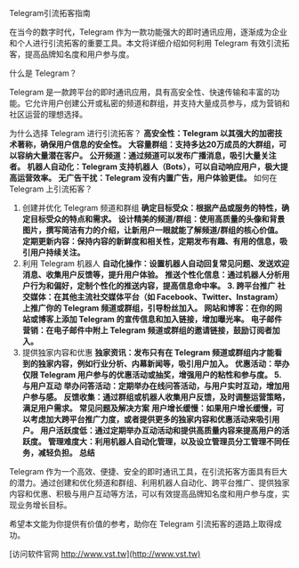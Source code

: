 Telegram引流拓客指南

在当今的数字时代，Telegram 作为一款功能强大的即时通讯应用，逐渐成为企业和个人进行引流拓客的重要工具。本文将详细介绍如何利用 Telegram 有效引流拓客，提高品牌知名度和用户参与度。

什么是 Telegram？

Telegram 是一款跨平台的即时通讯应用，具有高安全性、快速传输和丰富的功能。它允许用户创建公开或私密的频道和群组，并支持大量成员参与，成为营销和社区运营的理想选择。

为什么选择 Telegram 进行引流拓客？
**高安全性：Telegram 以其强大的加密技术著称，确保用户信息的安全性。**
**大容量群组：支持多达20万成员的大群组，可以容纳大量潜在客户。**
**公开频道：通过频道可以发布广播消息，吸引大量关注者。**
**机器人自动化：Telegram 支持机器人（Bots），可以自动响应用户，极大提高运营效率。**
**无广告干扰：Telegram 没有内置广告，用户体验更佳。**
如何在 Telegram 上引流拓客？
1. 创建并优化 Telegram 频道和群组
**确定目标受众：根据产品或服务的特性，确定目标受众的特点和需求。**
**设计精美的频道/群组：使用高质量的头像和背景图片，撰写简洁有力的介绍，让新用户一眼就能了解频道/群组的核心价值。**
**定期更新内容：保持内容的新鲜度和相关性，定期发布有趣、有用的信息，吸引用户持续关注。**
2. 利用 Telegram 机器人
**自动化操作：设置机器人自动回复常见问题、发送欢迎消息、收集用户反馈等，提升用户体验。**
**推送个性化信息：通过机器人分析用户行为和偏好，定制个性化的推送内容，提高信息命中率。**
**3. 跨平台推广**
**社交媒体：在其他主流社交媒体平台（如 Facebook、Twitter、Instagram）上推广你的 Telegram 频道或群组，引导粉丝加入。**
**网站和博客：在你的网站或博客上添加 Telegram 的宣传信息和加入链接，增加曝光率。**
**电子邮件营销：在电子邮件中附上 Telegram 频道或群组的邀请链接，鼓励订阅者加入。**
4. 提供独家内容和优惠
**独家资讯：发布只有在 Telegram 频道或群组内才能看到的独家内容，例如行业分析、内幕新闻等，吸引用户加入。**
**优惠活动：举办仅限 Telegram 用户参与的优惠活动或抽奖，增强用户的粘性和参与度。**
**5. 与用户互动**
**举办问答活动：定期举办在线问答活动，与用户实时互动，增加用户参与感。**
**反馈收集：通过群组或机器人收集用户反馈，及时调整运营策略，满足用户需求。**
**常见问题及解决方案**
**用户增长缓慢：如果用户增长缓慢，可以考虑加大跨平台推广力度，或者提供更多的独家内容和优惠活动来吸引用户。**
**用户活跃度低：通过定期举办互动活动和提供高质量内容来提高用户的活跃度。**
**管理难度大：利用机器人自动化管理，以及设立管理员分工管理不同任务，减轻负担。**
**总结**

Telegram 作为一个高效、便捷、安全的即时通讯工具，在引流拓客方面具有巨大的潜力。通过创建和优化频道和群组、利用机器人自动化、跨平台推广、提供独家内容和优惠、积极与用户互动等方法，可以有效提高品牌知名度和用户参与度，实现业务增长目标。

希望本文能为你提供有价值的参考，助你在 Telegram 引流拓客的道路上取得成功。


[访问软件官网 http://www.vst.tw](http://www.vst.tw)
